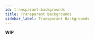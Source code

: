 ```yaml
---
id: transparant-backgrounds
title: Transparant Backgrounds
sidebar_label: Transparant Backgrounds
---
```


**WIP**
